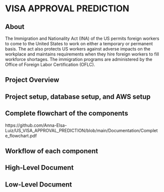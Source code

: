 <!DOCTYPE html>
<html lang="en">
<head>
    <meta charset="UTF-8">
    
    
</head>
<body>

<h1>VISA APPROVAL PREDICTION</h1>

<h2>About</h2>
<p>
    The Immigration and Nationality Act (INA) of the US permits foreign workers to come to the United States to work on either a temporary or permanent basis. The act also protects US workers against adverse impacts on the workplace and maintains requirements when they hire foreign workers to fill workforce shortages. The immigration programs are administered by the Office of Foreign Labor Certification (OFLC).
</p>

<h2>Project Overview</h2>
<p>
    <!-- Add project overview content here -->
</p>

<h2>Project setup, database setup, and AWS setup</h2>
<p>
    <!-- Add setup details here -->
</p>

<h2>Complete flowchart of the components</h2>
<p>
    https://github.com/Anna-Elsa-Luiz/US_VISA_APPROVAL_PREDICTION/blob/main/Documentation/Complete_flowchart.pdf
</p>

<h2>Workflow of each component</h2>
<p>
    <!-- Add workflow details here -->
</p>

<h2>High-Level Document</h2>
<p>
    <!-- Add high-level document content here -->
</p>

<h2>Low-Level Document</h2>
<p>
    <!-- Add low-level document content here -->
</p>

</body>
</html>
